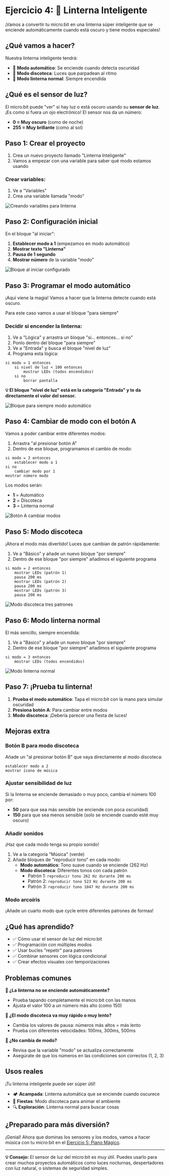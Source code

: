 # Ejercicio 4: 🔦 Linterna Inteligente

¡Vamos a convertir tu micro:bit en una linterna súper inteligente que se enciende automáticamente cuando está oscuro y tiene modos especiales!

## ¿Qué vamos a hacer?

Nuestra linterna inteligente tendrá:
- 🌙 **Modo automático**: Se enciende cuando detecta oscuridad
- 🕺 **Modo discoteca**: Luces que parpadean al ritmo
- 🔦 **Modo linterna normal**: Siempre encendida

## ¿Qué es el sensor de luz?

El micro:bit puede "ver" si hay luz o está oscuro usando su **sensor de luz**. ¡Es como si fuera un ojo electrónico! El sensor nos da un número:
- **0 = Muy oscuro** (como de noche)
- **255 = Muy brillante** (como al sol)

## Paso 1: Crear el proyecto

1. Crea un nuevo proyecto llamado "Linterna Inteligente"
2. Vamos a empezar con una variable para saber qué modo estamos usando

### Crear variables:
1. Ve a "Variables"
2. Crea una variable llamada "modo"

![Creando variables para linterna](../imagenes/04-crear-variables-linterna.png)

## Paso 2: Configuración inicial

En el bloque "al iniciar":

1. **Establecer modo a 1** (empezamos en modo automático)
2. **Mostrar texto "Linterna"**
3. **Pausa de 1 segundo**
4. **Mostrar número** de la variable "modo"

![Bloque al iniciar configurado](../imagenes/04-al-iniciar-configurado.png)

## Paso 3: Programar el modo automático

¡Aquí viene la magia! Vamos a hacer que la linterna detecte cuando está oscuro.

Para este caso vamos a usar el bloque "para siempre"

### Decidir si encender la linterna:
1. Ve a "Lógica" y arrastra un bloque "si... entonces... si no"
2. Ponlo dentro del bloque "para siempre"
2. Ve a "Entrada" y busca el bloque "nivel de luz"
3. Programa esta lógica:

```
si modo = 1 entonces
    si nivel de luz < 100 entonces
        mostrar LEDs (todos encendidos)
    si no
        borrar pantalla
```

**💡 El bloque "nivel de luz" está en la categoría "Entrada" y te da directamente el valor del sensor.**

![Bloque para siempre modo automático](../imagenes/04-para-siempre-modo-automatico.png)

## Paso 4: Cambiar de modo con el botón A

Vamos a poder cambiar entre diferentes modos:

1. Arrastra "al presionar botón A"
2. Dentro de ese bloque, programamos el cambio de modo:

```
si modo = 3 entonces
    establecer modo a 1
si no
    cambiar modo por 1
mostrar número modo
```

Los modos serán:
- **1** = Automático
- **2** = Discoteca
- **3** = Linterna normal

![Botón A cambiar modos](../imagenes/04-boton-a-cambiar-modos.png)

## Paso 5: Modo discoteca

¡Ahora el modo más divertido! Luces que cambian de patrón rápidamente:

1. Ve a "Básico" y añade un nuevo bloque "por siempre"
2. Dentro de ese bloque "por siempre" añadimos el siguiente programa

```
si modo = 2 entonces
    mostrar LEDs (patrón 1)
    pausa 200 ms
    mostrar LEDs (patrón 2)
    pausa 200 ms
    mostrar LEDs (patrón 3)
    pausa 200 ms
```

![Modo discoteca tres patrones](../imagenes/04-modo-discoteca-patrones.png)

## Paso 6: Modo linterna normal

El más sencillo, siempre encendida:

1. Ve a "Básico" y añade un nuevo bloque "por siempre"
2. Dentro de ese bloque "por siempre" añadimos el siguiente programa

```
si modo = 3 entonces
    mostrar LEDs (todos encendidos)
```

![Modo linterna normal](../imagenes/04-modo-siempre-encendido.png)

## Paso 7: ¡Prueba tu linterna!

1. **Prueba el modo automático**: Tapa el micro:bit con la mano para simular oscuridad
2. **Presiona botón A**: Para cambiar entre modos
3. **Modo discoteca**: ¡Debería parecer una fiesta de luces!

## Mejoras extra

### Botón B para modo discoteca
Añade un "al presionar botón B" que vaya directamente al modo discoteca:

```
establecer modo a 2
mostrar ícono de música
```

### Ajustar sensibilidad de luz
Si la linterna se enciende demasiado o muy poco, cambia el número 100 por:
- **50** para que sea más sensible (se enciende con poca oscuridad)
- **150** para que sea menos sensible (solo se enciende cuando esté muy oscuro)

### Añadir sonidos
¡Haz que cada modo tenga su propio sonido!

1. Ve a la categoría "Música" (verde)
2. Añade bloques de "reproducir tono" en cada modo:
   - **Modo automático**: Tono suave cuando se enciende (262 Hz)
   - **Modo discoteca**: Diferentes tonos con cada patrón
     - Patrón 1: `reproducir tono 262 Hz durante 200 ms`
     - Patrón 2: `reproducir tono 523 Hz durante 200 ms`  
     - Patrón 3: `reproducir tono 1047 Hz durante 200 ms`

### Modo arcoíris
¡Añade un cuarto modo que cycle entre diferentes patrones de formas!

## ¿Qué has aprendido?

- ✅ Cómo usar el sensor de luz del micro:bit
- ✅ Programación con múltiples modos
- ✅ Usar bucles "repetir" para patrones
- ✅ Combinar sensores con lógica condicional
- ✅ Crear efectos visuales con temporizaciones

## Problemas comunes

**🤔 ¿La linterna no se enciende automáticamente?**
- Prueba tapando completamente el micro:bit con las manos
- Ajusta el valor 100 a un número más alto (como 150)

**🤔 ¿El modo discoteca va muy rápido o muy lento?**
- Cambia los valores de pausa: números más altos = más lento
- Prueba con diferentes velocidades: 100ms, 300ms, 500ms

**🤔 ¿No cambia de modo?**
- Revisa que la variable "modo" se actualiza correctamente
- Asegúrate de que los números en las condiciones son correctos (1, 2, 3)

## Usos reales

¡Tu linterna inteligente puede ser súper útil!

- 🏕️ **Acampada**: Linterna automática que se enciende cuando oscurece
- 🎉 **Fiestas**: Modo discoteca para animar el ambiente
- 🔍 **Exploración**: Linterna normal para buscar cosas

## ¿Preparado para más diversión?

¡Genial! Ahora que dominas los sensores y los modos, vamos a hacer música con tu micro:bit en el [Ejercicio 5: Piano Mágico](05-piano-magico.md).

---

**💡 Consejo:** El sensor de luz del micro:bit es muy útil. Puedes usarlo para crear muchos proyectos automáticos como luces nocturnas, despertadores con luz natural, o sistemas de seguridad simples.
